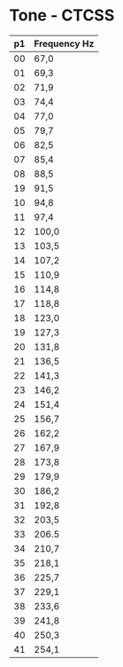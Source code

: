 # Tone - CTCSS

| p1 | Frequency Hz |
|----|--------------|
| 00 | 67,0         |
| 01 | 69,3         |
| 02 | 71,9         |
| 03 | 74,4         |
| 04 | 77,0         |
| 05 | 79,7         |
| 06 | 82,5         |
| 07 | 85,4         |
| 08 | 88,5         |
| 19 | 91,5         |
| 10 | 94,8         |
| 11 | 97,4         |
| 12 | 100,0        |
| 13 | 103,5        |
| 14 | 107,2        |
| 15 | 110,9        |
| 16 | 114,8        |
| 17 | 118,8        |
| 18 | 123,0        |
| 19 | 127,3        |
| 20 | 131,8        |
| 21 | 136,5        |
| 22 | 141,3        |
| 23 | 146,2        |
| 24 | 151,4        |
| 25 | 156,7        |
| 26 | 162,2        |
| 27 | 167,9        |
| 28 | 173,8        |
| 29 | 179,9        |
| 30 | 186,2        |
| 31 | 192,8        |
| 32 | 203,5        |
| 33 | 206.5		|
| 34 | 210,7        |
| 35 | 218,1        |
| 36 | 225,7        |
| 37 | 229,1        |
| 38 | 233,6        |
| 39 | 241,8        |
| 40 | 250,3        |
| 41 | 254,1        |

